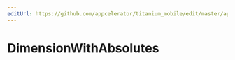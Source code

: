 ```yaml
---
editUrl: https://github.com/appcelerator/titanium_mobile/edit/master/apidoc/Titanium/UI/Dimension.yml
---
```

# DimensionWithAbsolutes

<TypeHeader/>

<ApiDocs/>
